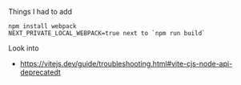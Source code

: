 Things I had to add

```
npm install webpack
NEXT_PRIVATE_LOCAL_WEBPACK=true next to `npm run build`
```

Look into

- https://vitejs.dev/guide/troubleshooting.html#vite-cjs-node-api-deprecatedt

